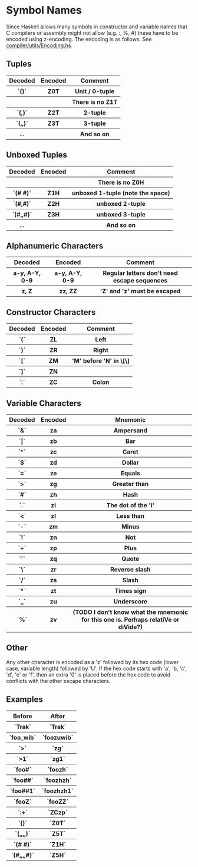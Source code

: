 # Symbol Names


Since Haskell allows many symbols in constructor and variable names that C compilers or assembly might not allow (e.g. :, %, \#) these have to be encoded using z-encoding.  The encoding is as follows.  See [compiler/utils/Encoding.hs](/ghc/ghc/tree/master/ghc/compiler/utils/Encoding.hs).

## Tuples

<table><tr><th> Decoded </th>
<th> Encoded </th>
<th> Comment 
</th></tr>
<tr><th>`()`</th>
<th> Z0T     </th>
<th> Unit / 0-tuple 
</th></tr>
<tr><th></th>
<th></th>
<th> There is no Z1T 
</th></tr>
<tr><th>`(,)`</th>
<th> Z2T </th>
<th> 2-tuple 
</th></tr>
<tr><th>`(,,)`</th>
<th> Z3T </th>
<th> 3-tuple 
</th></tr>
<tr><th> ... </th>
<th></th>
<th> And so on 
</th></tr></table>

## Unboxed Tuples

<table><tr><th> Decoded </th>
<th> Encoded </th>
<th> Comment 
</th></tr>
<tr><th></th>
<th></th>
<th> There is no Z0H 
</th></tr>
<tr><th>`(# #)`</th>
<th> Z1H  </th>
<th> unboxed 1-tuple (note the space) 
</th></tr>
<tr><th>`(#,#)`</th>
<th> Z2H  </th>
<th> unboxed 2-tuple 
</th></tr>
<tr><th>`(#,,#)`</th>
<th> Z3H  </th>
<th> unboxed 3-tuple 
</th></tr>
<tr><th> ... </th>
<th></th>
<th> And so on 
</th></tr></table>

## Alphanumeric Characters

<table><tr><th> Decoded </th>
<th> Encoded </th>
<th> Comment 
</th></tr>
<tr><th> a-y, A-Y, 0-9 </th>
<th> a-y, A-Y, 0-9 </th>
<th> Regular letters don't need escape sequences 
</th></tr>
<tr><th> z, Z </th>
<th> zz, ZZ </th>
<th> 'Z' and 'z' must be escaped 
</th></tr></table>

## Constructor Characters

<table><tr><th> Decoded </th>
<th> Encoded </th>
<th> Comment 
</th></tr>
<tr><th>`(`</th>
<th> ZL </th>
<th> Left 
</th></tr>
<tr><th>`)`</th>
<th> ZR </th>
<th> Right 
</th></tr>
<tr><th>`[`</th>
<th> ZM </th>
<th> 'M' before 'N' in \[\] 
</th></tr>
<tr><th>`]`</th>
<th> ZN </th>
<th></th></tr>
<tr><th>`:`</th>
<th> ZC </th>
<th> Colon 
</th></tr></table>

## Variable Characters

<table><tr><th> Decoded </th>
<th> Encoded </th>
<th> Mnemonic 
</th></tr>
<tr><th>`&`</th>
<th> za </th>
<th> Ampersand 
</th></tr>
<tr><th>`|`</th>
<th> zb </th>
<th> Bar 
</th></tr>
<tr><th>`^`</th>
<th> zc </th>
<th> Caret 
</th></tr>
<tr><th>`$`</th>
<th> zd </th>
<th> Dollar 
</th></tr>
<tr><th>`=`</th>
<th> ze </th>
<th> Equals 
</th></tr>
<tr><th>`>`</th>
<th> zg </th>
<th> Greater than 
</th></tr>
<tr><th>`#`</th>
<th> zh </th>
<th> Hash 
</th></tr>
<tr><th>`.`</th>
<th> zi </th>
<th> The dot of the 'i' 
</th></tr>
<tr><th>`<`</th>
<th> zl </th>
<th> Less than 
</th></tr>
<tr><th>`-`</th>
<th> zm </th>
<th> Minus 
</th></tr>
<tr><th>`!`</th>
<th> zn </th>
<th> Not 
</th></tr>
<tr><th>`+`</th>
<th> zp </th>
<th> Plus 
</th></tr>
<tr><th>`'`</th>
<th> zq </th>
<th> Quote 
</th></tr>
<tr><th>`\`</th>
<th> zr </th>
<th> Reverse slash 
</th></tr>
<tr><th>`/`</th>
<th> zs </th>
<th> Slash 
</th></tr>
<tr><th>`*`</th>
<th> zt </th>
<th> Times sign 
</th></tr>
<tr><th>`_`</th>
<th> zu </th>
<th> Underscore 
</th></tr>
<tr><th>`%`</th>
<th> zv </th>
<th> (TODO I don't know what the mnemonic for this one is. Perhaps relatiVe or diVide?) 
</th></tr></table>

## Other


Any other character is encoded as a 'z' followed by its hex code (lower case, variable length) followed by 'U'.  If the hex code starts with 'a', 'b, 'c', 'd', 'e' or 'f', then an extra '0' is placed before the hex code to avoid conflicts with the other escape characters.

## Examples

<table><tr><th> Before       </th>
<th> After 
</th></tr>
<tr><th>`Trak`</th>
<th>`Trak`</th></tr>
<tr><th>`foo_wib`</th>
<th>`foozuwib`</th></tr>
<tr><th>`>`</th>
<th>`zg`</th></tr>
<tr><th>`>1`</th>
<th>`zg1`</th></tr>
<tr><th>`foo#`</th>
<th>`foozh`</th></tr>
<tr><th>`foo##`</th>
<th>`foozhzh`</th></tr>
<tr><th>`foo##1`</th>
<th>`foozhzh1`</th></tr>
<tr><th>`fooZ`</th>
<th>`fooZZ`</th></tr>
<tr><th>`:+`</th>
<th>`ZCzp`</th></tr>
<tr><th>`()`</th>
<th>`Z0T`</th></tr>
<tr><th>`(,,,,)`</th>
<th>`Z5T`</th></tr>
<tr><th>`(# #)`</th>
<th>`Z1H`</th></tr>
<tr><th>`(#,,,,#)`</th>
<th>`Z5H`</th></tr></table>